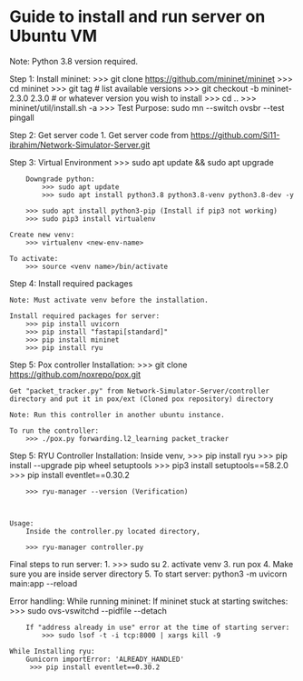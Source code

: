 # Guide to install and run server on  Ubuntu VM

Note: 
	Python 3.8 version required.

Step 1:
	Install mininet:
		>>> git clone https://github.com/mininet/mininet
		>>> cd mininet
		>>> git tag  # list available versions
		>>> git checkout -b mininet-2.3.0 2.3.0  # or whatever version you wish to install
		>>> cd ..
		>>> mininet/util/install.sh -a
		>>> Test Purpose: sudo mn --switch ovsbr --test pingall


Step 2: Get server code
        1. Get server code from https://github.com/Si11-ibrahim/Network-Simulator-Server.git


Step 3: Virtual Environment
		>>> sudo apt update && sudo apt upgrade 
		
		Downgrade python: 
			>>> sudo apt update
			>>> sudo apt install python3.8 python3.8-venv python3.8-dev -y

		>>> sudo apt install python3-pip (Install if pip3 not working)
		>>> sudo pip3 install virtualenv
	
	Create new venv:
		>>> virtualenv <new-env-name>
	
	To activate: 
		>>> source <venv name>/bin/activate

Step 4: Install required packages

	Note: Must activate venv before the installation.

	Install required packages for server:
		>>> pip install uvicorn
		>>> pip install "fastapi[standard]"
		>>> pip install mininet
		>>> pip install ryu

Step 5: Pox controller
	Installation:
		>>> git clone https://github.com/noxrepo/pox.git
	
	Get "packet_tracker.py" from Network-Simulator-Server/controller directory and put it in pox/ext (Cloned pox repository) directory
	
	Note: Run this controller in another ubuntu instance.

	To run the controller:
		>>> ./pox.py forwarding.l2_learning packet_tracker

Step 5: RYU Controller
	Installation:
		Inside venv,
		>>> pip install ryu
		>>> pip install --upgrade pip wheel setuptools
		>>> pip3 install setuptools==58.2.0
		>>> pip install eventlet==0.30.2

		>>> ryu-manager --version (Verification)

	

	Usage:
		Inside the controller.py located directory,

		>>> ryu-manager controller.py


Final steps to run server:
	1. >>> sudo su
	2. activate venv 
	3. run pox
	4. Make sure you are inside server directory
	5. To start server: python3 -m uvicorn main:app --reload

Error handling:
	While running mininet:
		If mininet stuck at starting switches:
			>>> sudo ovs-vswitchd --pidfile --detach

		If "address already in use" error at the time of starting server:
			>>> sudo lsof -t -i tcp:8000 | xargs kill -9

	While Installing ryu:
		Gunicorn importError: 'ALREADY_HANDLED' 
		 >>> pip install eventlet==0.30.2

